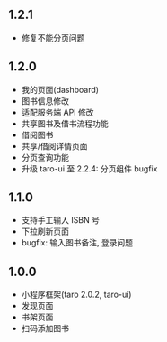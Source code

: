 ## 1.2.1
- 修复不能分页问题

## 1.2.0
- 我的页面(dashboard)
- 图书信息修改
- 适配服务端 API 修改
- 共享图书及借书流程功能
- 借阅图书
- 共享/借阅详情页面
- 分页查询功能
- 升级 taro-ui 至 2.2.4: 分页组件 bugfix

## 1.1.0
- 支持手工输入 ISBN 号
- 下拉刷新页面
- bugfix: 输入图书备注, 登录问题

## 1.0.0

- 小程序框架(taro 2.0.2, taro-ui)
- 发现页面
- 书架页面
- 扫码添加图书
